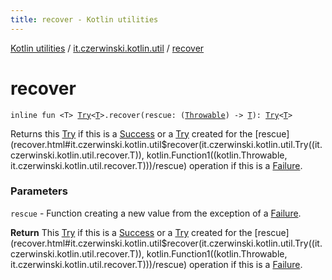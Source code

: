 ```yaml
---
title: recover - Kotlin utilities
---
```


[Kotlin utilities](../index.html) / [it.czerwinski.kotlin.util](index.html) / [recover](./recover.html)

# recover

`inline fun <T> `[`Try`](-try/index.html)`<`[`T`](recover.html#T)`>.recover(rescue: (`[`Throwable`](https://kotlinlang.org/api/latest/jvm/stdlib/kotlin/-throwable/index.html)`) -> `[`T`](recover.html#T)`): `[`Try`](-try/index.html)`<`[`T`](recover.html#T)`>`

Returns this [Try](-try/index.html) if this is a [Success](-success/index.html) or a [Try](-try/index.html) created for the [rescue](recover.html#it.czerwinski.kotlin.util$recover(it.czerwinski.kotlin.util.Try((it.czerwinski.kotlin.util.recover.T)), kotlin.Function1((kotlin.Throwable, it.czerwinski.kotlin.util.recover.T)))/rescue) operation if this is a [Failure](-failure/index.html).

### Parameters

`rescue` - Function creating a new value from the exception of a [Failure](-failure/index.html).

**Return**
This [Try](-try/index.html) if this is a [Success](-success/index.html) or a [Try](-try/index.html) created for the [rescue](recover.html#it.czerwinski.kotlin.util$recover(it.czerwinski.kotlin.util.Try((it.czerwinski.kotlin.util.recover.T)), kotlin.Function1((kotlin.Throwable, it.czerwinski.kotlin.util.recover.T)))/rescue) operation if this is a [Failure](-failure/index.html).

